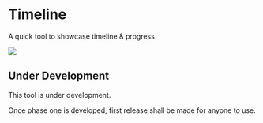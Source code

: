 # Timeline
A quick tool to showcase timeline &amp; progress

![](_notes/5-ui-dev-history/5-2-mockup.png)

## Under Development

This tool is under development.

Once phase one is developed, first release shall be made for anyone to use.